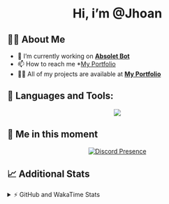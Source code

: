 <h1 align="center">Hi, i’m @Jhoan</h1>

## 🙋‍♂️ About Me

- 🔭 I’m currently working on **[Absolet Bot](https://strider.cloud)**
- 📫 How to reach me *[My Portfolio](https://jhoan.me/contact)
- 👨‍💻 All of my projects are available at **[My Portfolio](https://jhoan.me)**

## 🚀 Languages and Tools:
<p align="center">
  <a href="https://skillicons.dev">
    <img src="https://skillicons.dev/icons?i=js,ts,html,css,bootstrap,nodejs,express,vscode,neovim,vim,atom,cloudflare,git,github,discord,bots,linux,mongodb,nginx,redis,wordpress,heroku&perline=11" />
  </a>
</p>
  
## 👤 Me in this moment
<p align="center">
    <a href="https://discord.com/users/612460795124776960" target="_blank" rel="nofollow">
        <img src="https://lanyard-profile-readme.vercel.app/api/612460795124776960?idleMessage=Probably%20coding%20Absolet..." alt="Discord Presence" align="center">
    </a>
</p>

## 📈 Additional Stats
<details>
    <summary>⚡ GitHub and WakaTime Stats</summary>
    <br/>

<!--START_SECTION:waka-->
![Code Time](http://img.shields.io/badge/Code%20Time-637%20hrs%205%20mins-blue)

**🐱 My GitHub Data** 

> 📦 180.7 kB Used in GitHub's Storage 
 > 
> 🏆 201 Contributions in the Year 2023
 > 
> 💼 Opted to Hire
 > 
> 📜 4 Public Repositories 
 > 
> 🔑 42 Private Repositories 
 > 
**I'm an Early 🐤** 

```text
🌞 Morning                216 commits         ██░░░░░░░░░░░░░░░░░░░░░░░   07.91 % 
🌆 Daytime                1307 commits        ████████████░░░░░░░░░░░░░   47.89 % 
🌃 Evening                1086 commits        ██████████░░░░░░░░░░░░░░░   39.79 % 
🌙 Night                  120 commits         █░░░░░░░░░░░░░░░░░░░░░░░░   04.40 % 
```
📅 **I'm Most Productive on Saturday** 

```text
Monday                   407 commits         ████░░░░░░░░░░░░░░░░░░░░░   14.91 % 
Tuesday                  446 commits         ████░░░░░░░░░░░░░░░░░░░░░   16.34 % 
Wednesday                405 commits         ████░░░░░░░░░░░░░░░░░░░░░   14.84 % 
Thursday                 269 commits         ██░░░░░░░░░░░░░░░░░░░░░░░   09.86 % 
Friday                   345 commits         ███░░░░░░░░░░░░░░░░░░░░░░   12.64 % 
Saturday                 525 commits         █████░░░░░░░░░░░░░░░░░░░░   19.24 % 
Sunday                   332 commits         ███░░░░░░░░░░░░░░░░░░░░░░   12.17 % 
```


📊 **This Week I Spent My Time On** 

```text
🕑︎ Time Zone: America/Bogota

💬 Programming Languages: 
No Activity Tracked This Week

🔥 Editors: 
No Activity Tracked This Week

🐱‍💻 Projects: 
No Activity Tracked This Week

💻 Operating System: 
No Activity Tracked This Week
```

**I Mostly Code in JavaScript** 

```text
JavaScript               17 repos            █████████████░░░░░░░░░░░░   53.12 % 
TypeScript               7 repos             █████░░░░░░░░░░░░░░░░░░░░   21.88 % 
Java                     3 repos             ██░░░░░░░░░░░░░░░░░░░░░░░   09.38 % 
EJS                      2 repos             ██░░░░░░░░░░░░░░░░░░░░░░░   06.25 % 
SCSS                     1 repo              █░░░░░░░░░░░░░░░░░░░░░░░░   03.12 % 
```




 Last Updated on 01/05/2023 23:35:00 UTC
<!--END_SECTION:waka-->
</details>
